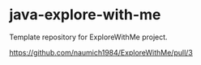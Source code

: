 # java-explore-with-me
Template repository for ExploreWithMe project.

https://github.com/naumich1984/ExploreWithMe/pull/3